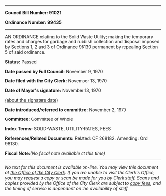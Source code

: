 

********

**Council Bill Number: 91021**
   
**Ordinance Number: 99435**
********

 AN ORDINANCE relating to the Solid Waste Utility; making the temporary rates and charges for garbage and rubbish collection and disposal imposed by Sections 1, 2 and 3 of Ordinance 98130 permanent by repealing Section 5 of said ordinance.

**Status:** Passed
   
**Date passed by Full Council:** November 9, 1970
   
**Date filed with the City Clerk:** November 13, 1970
   
**Date of Mayor's signature:** November 13, 1970
   
[(about the signature date)](/~public/approvaldate.htm)
   
   
   
**Date introduced/referred to committee:** November 2, 1970
   
**Committee:** Committee of Whole
   
   
**Index Terms:** SOLID-WASTE, UTILITY-RATES, FEES

**References/Related Documents:** Related: CF 268182. Amending: Ord 98130.

**Fiscal Note:**_(No fiscal note available at this time)_
********

_No text for this document is available on-line. You may view this document at [the Office of the City Clerk](http://www.seattle.gov/leg/clerk/contactUs.htm). If you are unable to visit the Clerk's Office, you may request a copy or scan be made for you by Clerk staff. Scans and copies provided by the Office of the City Clerk are subject to [copy fees](http://clerk.seattle.gov/~public/clerkfees.htm), and the timing of service is dependent on the availability of staff._

